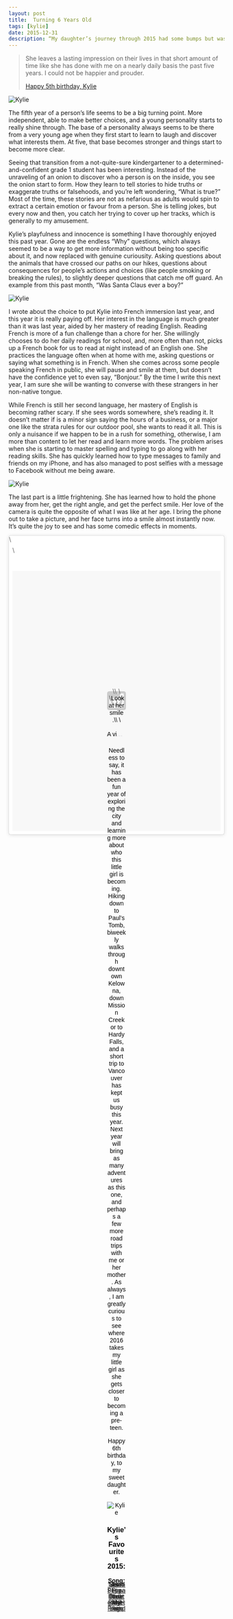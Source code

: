 ```yaml
---
layout: post
title:  Turning 6 Years Old
tags: [kylie]
date: 2015-12-31
description: “My daughter’s journey through 2015 had some bumps but was full of adventure.”
--- 
```

> She leaves a lasting impression on their lives in that short amount of time like she has done with me on a nearly daily basis the past five years. I could not be happier and prouder.
> 
> [Happy 5th birthday, Kylie](http://www.foursides.ca/Number-5/ "Number 5 | Four Sides")

![Kylie](http://www.foursides.ca/images/Kylie2015-1.jpg)

The fifth year of a person’s life seems to be a big turning point. More independent, able to make better choices, and a young personality starts to really shine through. The base of a personality always seems to be there from a very young age when they first start to learn to laugh and discover what interests them. At five, that base becomes stronger and things start to become more clear. 

Seeing that transition from a not-quite-sure kindergartener to a determined-and-confident grade 1 student has been interesting. Instead of the unraveling of an onion to discover who a person is on the inside, you see the onion start to form. How they learn to tell stories to hide truths or exaggerate truths or falsehoods, and you’re left wondering, “What is true?” Most of the time, these stories are not as nefarious as adults would spin to extract a certain emotion or favour from a person. She is telling jokes, but every now and then, you catch her trying to cover up her tracks, which is generally to my amusement.

Kylie’s playfulness and innocence is something I have thoroughly enjoyed this past year. Gone are the endless “Why” questions, which always seemed to be a way to get more information without being too specific about it, and now replaced with genuine curiousity. Asking questions about the animals that have crossed our paths on our hikes, questions about consequences for people’s actions and choices (like people smoking or breaking the rules), to slightly deeper questions that catch me off guard. An example from this past month, “Was Santa Claus ever a boy?”

![Kylie](http://www.foursides.ca/images/Kylie2015-4.jpg)

I wrote about the choice to put Kylie into French immersion last year, and this year it is really paying off. Her interest in the language is much greater than it was last year, aided by her mastery of reading English. Reading French is more of a fun challenge than a chore for her. She willingly chooses to do her daily readings for school, and, more often than not, picks up a French book for us to read at night instead of an English one. She practices the language often when at home with me, asking questions or saying what something is in French. When she comes across some people speaking French in public, she will pause and smile at them, but doesn’t have the confidence yet to even say, “Bonjour.” By the time I write this next year, I am sure she will be wanting to converse with these strangers in her non-native tongue. 

While French is still her second language, her mastery of English is becoming rather scary. If she sees words somewhere, she’s reading it. It doesn’t matter if is a minor sign saying the hours of a business, or a major one like the strata rules for our outdoor pool, she wants to read it all. This is only a nuisance if we happen to be in a rush for something, otherwise, I am more than content to let her read and learn more words. The problem arises when she is starting to master spelling and typing to go along with her reading skills. She has quickly learned how to type messages to family and friends on my iPhone, and has also managed to post selfies with a message to Facebook without me being aware. 

![Kylie](http://www.foursides.ca/images/Kylie2015-2.jpg)

The last part is a little frightening. She has learned how to hold the phone away from her, get the right angle, and get the perfect smile. Her love of the camera is quite the opposite of what I was like at her age. I bring the phone out to take a picture, and her face turns into a smile almost instantly now. It’s quite the joy to see and has some comedic effects in moments.

<blockquote class="instagram-media" data-instgrm-captioned data-instgrm-version="6" style=" background:#FFF; border:0; border-radius:3px; box-shadow:0 0 1px 0 rgba(0,0,0,0.5),0 1px 10px 0 rgba(0,0,0,0.15); margin: 1px; max-width:658px; padding:0; width:99.375%; width:-webkit-calc(100% - 2px); width:calc(100% - 2px);"\>\<div style="padding:8px;"\> \<div style=" background:#F8F8F8; line-height:0; margin-top:40px; padding:62.421875% 0; text-align:center; width:100%;"\> \<div style=" background:url(data:image/png;base64,iVBORw0KGgoAAAANSUhEUgAAACwAAAAsCAMAAAApWqozAAAAGFBMVEUiIiI9PT0eHh4gIB4hIBkcHBwcHBwcHBydr+JQAAAACHRSTlMABA4YHyQsM5jtaMwAAADfSURBVDjL7ZVBEgMhCAQBAf//42xcNbpAqakcM0ftUmFAAIBE81IqBJdS3lS6zs3bIpB9WED3YYXFPmHRfT8sgyrCP1x8uEUxLMzNWElFOYCV6mHWWwMzdPEKHlhLw7NWJqkHc4uIZphavDzA2JPzUDsBZziNae2S6owH8xPmX8G7zzgKEOPUoYHvGz1TBCxMkd3kwNVbU0gKHkx+iZILf77IofhrY1nYFnB/lQPb79drWOyJVa/DAvg9B/rLB4cC+Nqgdz/TvBbBnr6GBReqn/nRmDgaQEej7WhonozjF+Y2I/fZou/qAAAAAElFTkSuQmCC); display:block; height:44px; margin:0 auto -44px; position:relative; top:-22px; width:44px;"\>\</div\>\</div\> \<p style=" margin:8px 0 0 0; padding:0 4px;"\> \<a href="https://www.instagram.com/p/_kcAVBN_6j/" style=" color:#000; font-family:Arial,sans-serif; font-size:14px; font-style:normal; font-weight:normal; line-height:17px; text-decoration:none; word-wrap:break-word;" target="_blank"\>Look at her smile.\</a\>\</p\> \<p style=" color:#c9c8cd; font-family:Arial,sans-serif; font-size:14px; line-height:17px; margin-bottom:0; margin-top:8px; overflow:hidden; padding:8px 0 7px; text-align:center; text-overflow:ellipsis; white-space:nowrap;"\>A video posted by James McCullough (@foursides) on \<time style=" font-family:Arial,sans-serif; font-size:14px; line-height:17px;" datetime="2015-12-21T21:42:13+00:00"\>Dec 21, 2015 at 1:42pm PST\</time\>\</p\>\</div\>\</blockquote\> \<script async defer src="//platform.instagram.com/en_US/embeds.js"\>\</script>

Needless to say, it has been a fun year of exploring the city and learning more about who this little girl is becoming. Hiking down to Paul’s Tomb, biweekly walks through downtown Kelowna, down Mission Creek or to Hardy Falls, and a short trip to Vancouver has kept us busy this year. Next year will bring as many adventures as this one, and perhaps a few more road trips with me or her mother. As always, I am greatly curious to see where 2016 takes my little girl as she gets closer to becoming a pre-teen. 

Happy 6th birthday, to my sweet daughter. 

![Kylie](http://www.foursides.ca/images/Kylie2015-3.jpg)

### Kylie’s Favourites 2015:

**Song:** [Sean Mendes - ‘Stitches’](https://www.youtube.com/watch?v=VbfpW0pbvaU "Sean Mendes - Stiches")

**Show:** [Peppa Pig](https://www.youtube.com/watch?v=u9zAJz2wyG8 "Peppa Pig")

**Book:** [Nate the Great](http://www.amazon.com/gp/product/B00B3GMN9Q/ref=as_li_tl?ie=UTF8&camp=1789&creative=390957&creativeASIN=B00B3GMN9Q&linkCode=as2&tag=four0b-20&linkId=EVGTBU36FBMXRLMT "Nate the Great")

**iOS game:** [My PlayHome](https://geo.itunes.apple.com/ca/app/my-playhome/id439628153?mt=8&at=10l4Qt "My PlayHome")

Plus, fun with [Friends Lego](http://www.amazon.ca/s/ref=as_li_ss_tl?_encoding=UTF8&camp=15121&creative=390961&fst=as%3Aoff&keywords=friends%20lego&linkCode=ur2&qid=1451548919&rh=n%3A6742029011%2Ck%3Afriends%20lego&rnid=5264023011&tag=fousid-20 "Friends Lego")